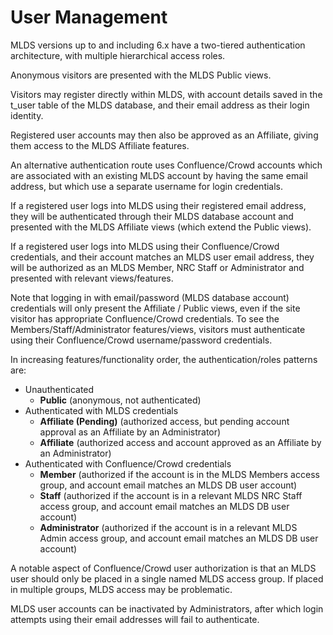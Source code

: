 # User Management

MLDS versions up to and including 6.x have a two-tiered authentication architecture, with multiple hierarchical access roles.

Anonymous visitors are presented with the MLDS Public views.

Visitors may register directly within MLDS, with account details saved in the t_user table of the MLDS database, and their email address as their login identity.

Registered user accounts may then also be approved as an Affiliate, giving them access to the MLDS Affiliate features.

An alternative authentication route uses Confluence/Crowd accounts which are associated with an existing MLDS account by having the same email address, but which use a separate username for login credentials.

If a registered user logs into MLDS using their registered email address, they will be authenticated through their MLDS database account and presented with the MLDS Affiliate views (which extend the Public views).

If a registered user logs into MLDS using their Confluence/Crowd credentials, and their account matches an MLDS user email address, they will be authorized as an MLDS Member, NRC Staff or Administrator and presented with relevant views/features.

Note that logging in with email/password (MLDS database account) credentials will only present the Affiliate / Public views, even if the site visitor has appropriate Confluence/Crowd credentials. To see the Members/Staff/Administrator features/views, visitors must authenticate using their Confluence/Crowd username/password credentials.

In increasing features/functionality order, the authentication/roles patterns are:
- Unauthenticated
  - **Public** (anonymous, not authenticated)
- Authenticated with MLDS credentials
  - **Affiliate (Pending)** (authorized access, but pending account approval as an Affiliate by an Administrator)
  - **Affiliate** (authorized access and account approved as an Affiliate by an Administrator)
- Authenticated with Confluence/Crowd credentials
  - **Member** (authorized if the account is in the MLDS Members access group, and account email matches an MLDS DB user account)
  - **Staff** (authorized if the account is in a relevant MLDS NRC Staff access group, and account email matches an MLDS DB user account)
  - **Administrator** (authorized if the account is in a relevant MLDS Admin access group, and account email matches an MLDS DB user account)

A notable aspect of Confluence/Crowd user authorization is that an MLDS user should only be placed in a single named MLDS access group. If placed in multiple groups, MLDS access may be problematic.

MLDS user accounts can be inactivated by Administrators, after which login attempts using their email addresses will fail to authenticate.
